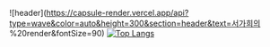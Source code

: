 ![header](https://capsule-render.vercel.app/api?type=wave&color=auto&height=300&section=header&text=서가희의 %20render&fontSize=90)
[![Top Langs](https://github-readme-stats.vercel.app/api/top-langs/?username=anuraghazra)](https://github.com/seokahi/seokahi/edit/main/README.md)
